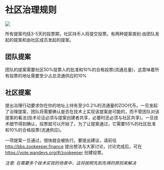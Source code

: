
# 社区治理规则

![](/governance.png)

所有提案均括3-5天的投票期，社区持币人将提交投票。有两种提案类别:由团队发起的提案和由社区成员发起的提案。


## 团队提案

团队的提案需要社区50%投票人的批准和10%的合格投票(流通总量)，这意味着所有投票的地址需要至少占总流通供应的10%


## 社区提案

提出治理行动要求你在你的地址上持有至少0.2%的流通量的ZOO代币。一旦发起了治理提案，团队将需要确认是否在技术上实现该提案是可能的，而不管团队对该提案的看法(技术论证必须与提案创建者共享，必要时还必须与社区共享)。一旦技术细节得到确认，投票就可以开始了。为了让提案通过，它需要55%的社区批准和10%的合格投票(流通供应)。

一项提案一旦通过，很快就会被执行。要提出建议，请前往 http://bbs.zookeeper.finance 提出想法与大家讨论，讨论完成后，可在 https://vote.wandevs.org/#/zookeeper 创建投票。

_注意:_ _在需要多个技术实现的场景中，这将按照先到先得的原则来解决_